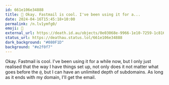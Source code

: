 ```yaml
---
id: 661e106e34888
title: 📧 Okay. Fastmail is cool. I've been using it for a...
date: 2024-04-16T15:45:18+10:00
permalink: /n.lv1ymfg0/
emoji: 📧
external_url: https://death.id.au/objects/0e03068e-9966-1e10-7259-1c8160567430
status_url: https://deathau.status.lol/661e106e34888
dark_background: "#080F1D"
background: "#e2f0f7"
---
```


Okay. Fastmail is cool.
I've been using it for a while now, but I only just realised that the way I have things set up, not only does it not matter what goes before the `@`, but I can have an unlimited depth of subdomains. As long as it ends with my domain, I'll get the email.
